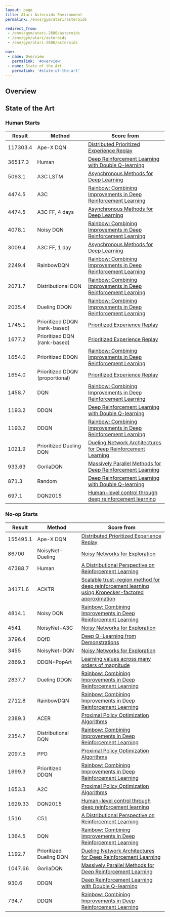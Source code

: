 ```yaml
---
layout: page
title: Atari Asteroids Environment
permalink: /envs/gym/atari/asteroids

redirect_from:
 - /envs/gym/atari-2600/asteroids
 - /env/gym/atari/asteroids
 - /env/gym/atari-2600/asteroids

nav:
 - name: Overview
   permalink: '#overview'
 - name: State of the Art
   permalink: '#state-of-the-art'
---
```



## Overview

## State of the Art

### Human Starts

| Result | Method | Score from |
|--------|--------|------------|
| 117303.4 | Ape-X DQN | [Distributed Prioritized Experience Replay](https://arxiv.org/abs/1803.00933) |
| 36517.3 | Human | [Deep Reinforcement Learning with Double Q-learning](https://arxiv.org/abs/1509.06461) |
| 5093.1 | A3C LSTM | [Asynchronous Methods for Deep Learning](https://arxiv.org/abs/1602.01783) |
| 4474.5 | A3C | [Rainbow: Combining Improvements in Deep Reinforcement Learning](https://arxiv.org/abs/1710.02298) |
| 4474.5 | A3C FF, 4 days | [Asynchronous Methods for Deep Learning](https://arxiv.org/abs/1602.01783) |
| 4078.1 | Noisy DQN | [Rainbow: Combining Improvements in Deep Reinforcement Learning](https://arxiv.org/abs/1710.02298) |
| 3009.4 | A3C FF, 1 day | [Asynchronous Methods for Deep Learning](https://arxiv.org/abs/1602.01783) |
| 2249.4 | RainbowDQN | [Rainbow: Combining Improvements in Deep Reinforcement Learning](https://arxiv.org/abs/1710.02298) |
| 2071.7 | Distributional DQN | [Rainbow: Combining Improvements in Deep Reinforcement Learning](https://arxiv.org/abs/1710.02298) |
| 2035.4 | Dueling DDQN | [Rainbow: Combining Improvements in Deep Reinforcement Learning](https://arxiv.org/abs/1710.02298) |
| 1745.1 | Prioritized DDQN (rank-based) | [Prioritized Experience Replay](https://arxiv.org/abs/1511.05952) |
| 1677.2 | Prioritized DQN (rank-based) | [Prioritized Experience Replay](https://arxiv.org/abs/1511.05952) |
| 1654.0 | Prioritized DDQN | [Rainbow: Combining Improvements in Deep Reinforcement Learning](https://arxiv.org/abs/1710.02298) |
| 1654.0 | Prioritized DDQN (proportional) | [Prioritized Experience Replay](https://arxiv.org/abs/1511.05952) |
| 1458.7 | DQN | [Rainbow: Combining Improvements in Deep Reinforcement Learning](https://arxiv.org/abs/1710.02298) |
| 1193.2 | DDQN | [Deep Reinforcement Learning with Double Q-learning](https://arxiv.org/abs/1509.06461) |
| 1193.2 | DDQN | [Rainbow: Combining Improvements in Deep Reinforcement Learning](https://arxiv.org/abs/1710.02298) |
| 1021.9 | Prioritized Dueling DQN | [Dueling Network Architectures for Deep Reinforcement Learning](https://arxiv.org/abs/1511.06581) |
| 933.63 | GorilaDQN | [Massively Parallel Methods for Deep Reinforcement Learning](https://arxiv.org/abs/1507.04296) |
| 871.3 | Random | [Deep Reinforcement Learning with Double Q-learning](https://arxiv.org/abs/1509.06461) |
| 697.1 | DQN2015 | [Human-level control through deep reinforcement learning](https://web.stanford.edu/class/psych209/Readings/MnihEtAlHassibis15NatureControlDeepRL.pdf) |

### No-op Starts

| Result | Method | Score from |
|--------|--------|------------|
| 155495.1 | Ape-X DQN | [Distributed Prioritized Experience Replay](https://arxiv.org/abs/1803.00933) |
| 86700 | NoisyNet-Dueling | [Noisy Networks for Exploration](https://arxiv.org/abs/1706.10295) |
| 47388.7 | Human | [A Distributional Perspective on Reinforcement Learning](https://arxiv.org/abs/1707.06887) |
| 34171.6 | ACKTR | [Scalable trust-region method for deep reinforcement learning using Kronecker-factored approximation](https://arxiv.org/abs/1708.05144) |
| 4814.1 | Noisy DQN | [Rainbow: Combining Improvements in Deep Reinforcement Learning](https://arxiv.org/abs/1710.02298) |
| 4541 | NoisyNet-A3C | [Noisy Networks for Exploration](https://arxiv.org/abs/1706.10295) |
| 3796.4 | DQfD | [Deep Q-Learning from Demonstrations](https://arxiv.org/abs/1704.03732) |
| 3455 | NoisyNet-DQN | [Noisy Networks for Exploration](https://arxiv.org/abs/1706.10295) |
| 2869.3 | DDQN+PopArt | [Learning values across many orders of magnitude](https://arxiv.org/abs/1602.07714) |
| 2837.7 | Dueling DDQN | [Rainbow: Combining Improvements in Deep Reinforcement Learning](https://arxiv.org/abs/1710.02298) |
| 2712.8 | RainbowDQN | [Rainbow: Combining Improvements in Deep Reinforcement Learning](https://arxiv.org/abs/1710.02298) |
| 2389.3 | ACER | [Proximal Policy Optimization Algorithms](https://arxiv.org/abs/1707.06347) |
| 2354.7 | Distributional DQN | [Rainbow: Combining Improvements in Deep Reinforcement Learning](https://arxiv.org/abs/1710.02298) |
| 2097.5 | PPO | [Proximal Policy Optimization Algorithms](https://arxiv.org/abs/1707.06347) |
| 1699.3 | Prioritized DDQN | [Rainbow: Combining Improvements in Deep Reinforcement Learning](https://arxiv.org/abs/1710.02298) |
| 1653.3 | A2C | [Proximal Policy Optimization Algorithms](https://arxiv.org/abs/1707.06347) |
| 1629.33 | DQN2015 | [Human-level control through deep reinforcement learning](https://web.stanford.edu/class/psych209/Readings/MnihEtAlHassibis15NatureControlDeepRL.pdf) |
| 1516 | C51 | [A Distributional Perspective on Reinforcement Learning](https://arxiv.org/abs/1707.06887) |
| 1364.5 | DQN | [Rainbow: Combining Improvements in Deep Reinforcement Learning](https://arxiv.org/abs/1710.02298) |
| 1192.7 | Prioritized Dueling DQN | [Dueling Network Architectures for Deep Reinforcement Learning](https://arxiv.org/abs/1511.06581) |
| 1047.66 | GorilaDQN | [Massively Parallel Methods for Deep Reinforcement Learning](https://arxiv.org/abs/1507.04296) |
| 930.6 | DDQN | [Deep Reinforcement Learning with Double Q-learning](https://arxiv.org/abs/1509.06461) |
| 734.7 | DDQN | [Rainbow: Combining Improvements in Deep Reinforcement Learning](https://arxiv.org/abs/1710.02298) |

